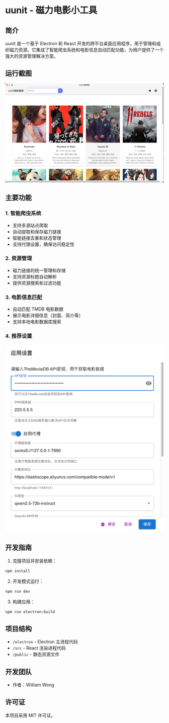 # uunit - 磁力电影小工具

## 简介

uunit 是一个基于 Electron 和 React 开发的跨平台桌面应用程序，用于管理和组织磁力资源。它集成了智能爬虫系统和电影信息自动匹配功能，为用户提供了一个强大的资源管理解决方案。

## 运行截图

![screenshot](docs/screenshots/screenshot-search.png)

## 主要功能

### 1. 智能爬虫系统

- 支持多源站点爬取
- 自动提取和保存磁力链接
- 智能链接去重和状态管理
- 支持代理设置，确保访问稳定性

### 2. 资源管理

- 磁力链接的统一管理和存储
- 支持资源标题自动解析
- 提供资源搜索和过滤功能

### 3. 电影信息匹配

- 自动匹配 TMDB 电影数据
- 展示电影详细信息（封面、简介等）
- 支持本地电影数据库搜索

### 4. 推荐设置

![settings.png](docs/screenshots/settings.png)

## 开发指南

1. 克隆项目并安装依赖：

```bash
npm install
```

2. 开发模式运行：

```bash
npm run dev
```

3. 构建应用：

```bash
npm run electron:build
```

## 项目结构

- `/electron` - Electron 主进程代码
- `/src` - React 渲染进程代码
- `/public` - 静态资源文件

## 开发团队

- 作者：William Wong

## 许可证

本项目采用 MIT 许可证。
